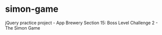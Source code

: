 # simon-game
jQuery practice project - App Brewery Section 15: Boss Level Challenge 2 - The Simon Game
